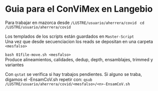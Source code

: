 # Guia para el ConViMex en Langebio  
Para trabajar en mazorca desde  `/LUSTRE/usuario/aherrera/covid `
`cd /LUSTRE/usuario/aherrera/covid `

Los templados de los scripts están guardados en `Master-Script`    
Una vez que desde secuenciacion los reads se depositan en una carpeta `<mesfalso>`  

`bash 01file-move.sh <mesfalso>`   
Produce alineamientos, calidades, dedup, depth, ensamblajes, trimmed y variantes   

Con `qstat` se verifica si hay trabajos pendientes. Si alguno se traba, digamos el <n>-EnsamCoV.sh repetir con:
`qsub /LUSTRE/usuario/aherrera/covid/<mesfalso>/<n>-EnsamCoV.sh `  
  
